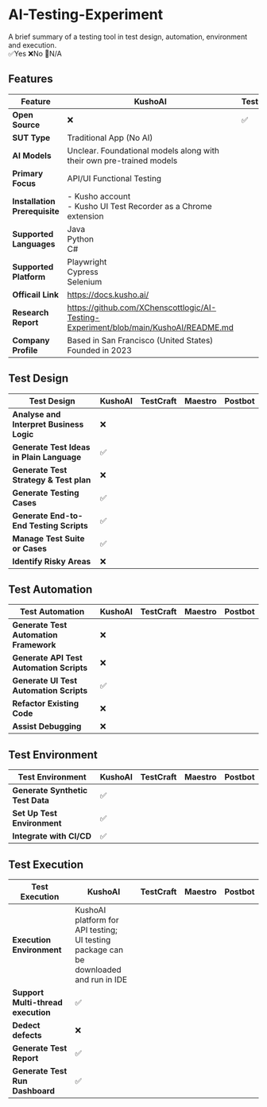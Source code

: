 # AI-Testing-Experiment
A brief summary of a testing tool in test design, automation, environment and execution. </br>
✅Yes ❌No 🚫N/A
## Features ##
| Feature                      | KushoAI | TestCraft | Maestro | Postbot |
|------------------------------|---------|-----------|---------|---------|
|**Open Source**               |❌       |✅        |         |         |
|**SUT Type**                  |Traditional App (No AI)         |           |         |         |
|**AI Models**                 |Unclear. Foundational models along with their own pre-trained models        |           |         |         |
|**Primary Focus**             |API/UI Functional Testing         |           |         |         |
|**Installation Prerequisite** |- Kusho account</br> - Kusho UI Test Recorder as a Chrome extension  |           |         |         |
|**Supported Languages**       | Java</br> Python</br> C#  |           |         |         |
|**Supported Platform**        |Playwright</br> Cypress</br> Selenium</br>        |           |         |         |
|**Officail Link**             | https://docs.kusho.ai/       |           |         |         |
|**Research Report**           | https://github.com/XChenscottlogic/AI-Testing-Experiment/blob/main/KushoAI/README.md      |           |         |         |
|**Company Profile**           |Based in San Francisco (United States)</br> Founded in 2023       |           |         |         |

## 	Test Design ##
| Test Design                               | KushoAI | TestCraft | Maestro | Postbot |
|-------------------------------------------|---------|-----------|---------|---------|
|**Analyse and Interpret Business Logic**   |❌       |           |         |         |
|**Generate Test Ideas in Plain Language**  |✅       |           |         |         |
|**Generate Test Strategy & Test plan**     |❌       |           |         |         |
|**Generate Testing Cases**                 |✅       |           |         |         |
|**Generate End-to-End Testing Scripts**    |✅       |           |         |         |
|**Manage Test Suite or Cases**             |✅       |           |         |         |
|**Identify Risky Areas**                   |❌       |           |         |         |

## 	Test Automation ##
| Test Automation                           | KushoAI | TestCraft | Maestro | Postbot |
|-------------------------------------------|---------|-----------|---------|---------|
|**Generate Test Automation Framework**     |❌          |           |         |         |
|**Generate API Test Automation Scripts**   |❌          |           |         |         |
|**Generate UI Test Automation Scripts**    |✅          |           |         |         |
|**Refactor Existing Code**                 |❌          |           |         |         |
|**Assist Debugging**                       |❌          |           |         |         |

## 	Test Environment ##
| Test Environment                          | KushoAI | TestCraft | Maestro | Postbot |
|-------------------------------------------|---------|-----------|---------|---------|
|**Generate Synthetic Test Data**           |✅         |           |         |         |
|**Set Up Test Environment**                |✅         |           |         |         |
|**Integrate with CI/CD**                   |✅         |           |         |         |

## 	Test Execution ##
| Test Execution                            | KushoAI | TestCraft | Maestro | Postbot |
|-------------------------------------------|---------|-----------|---------|---------|
|**Execution Environment**                  |KushoAI platform for API testing;</br> UI testing package can be downloaded and run in IDE         |           |         |         |
|**Support Multi-thread execution**         |✅         |           |         |         |
|**Dedect defects**                         |❌         |           |         |         |
|**Generate Test Report**                   |✅         |           |         |         |
|**Generate Test Run Dashboard**            |✅         |           |         |         |
